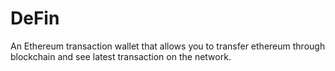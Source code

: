 # DeFin
An Ethereum transaction wallet that allows you to transfer ethereum through blockchain and see latest transaction on the network.


